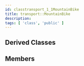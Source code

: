 ```yaml
---
id: classtransport_1_1MountainBike
title: transport::MountainBike
description: 
tags: [ 'class', 'public' ]
---
```


## Derived Classes

## Members
